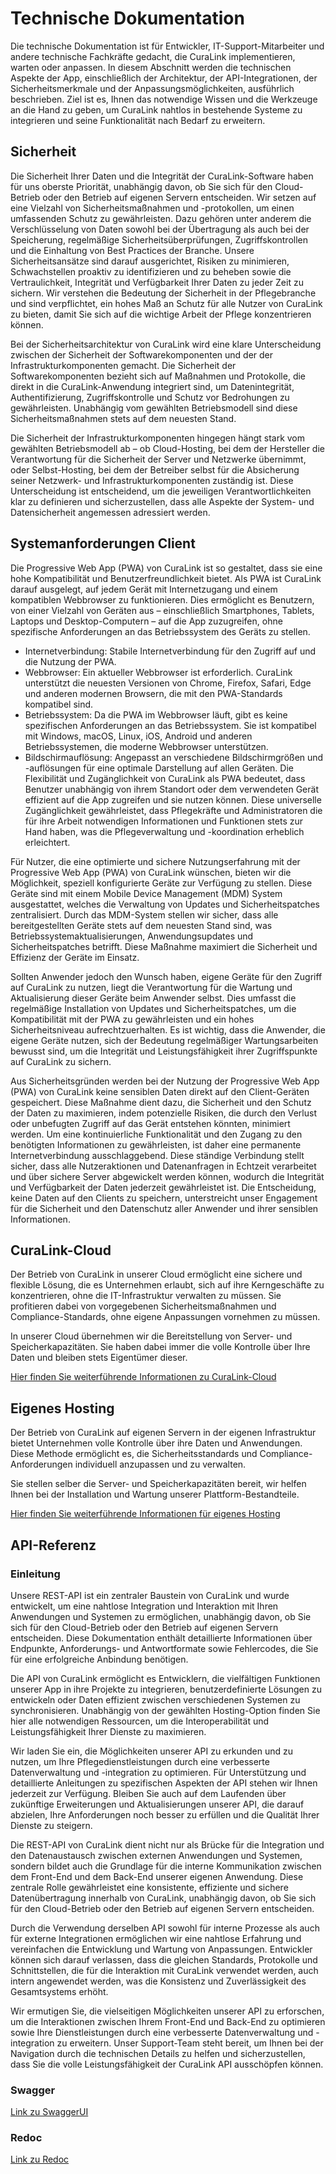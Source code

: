 # Technische Dokumentation

Die technische Dokumentation ist für Entwickler, IT-Support-Mitarbeiter und andere technische Fachkräfte gedacht, die CuraLink implementieren, warten oder anpassen. In diesem Abschnitt werden die technischen Aspekte der App, einschließlich der Architektur, der API-Integrationen, der Sicherheitsmerkmale und der Anpassungsmöglichkeiten, ausführlich beschrieben. Ziel ist es, Ihnen das notwendige Wissen und die Werkzeuge an die Hand zu geben, um CuraLink nahtlos in bestehende Systeme zu integrieren und seine Funktionalität nach Bedarf zu erweitern.

## Sicherheit

Die Sicherheit Ihrer Daten und die Integrität der CuraLink-Software haben für uns oberste Priorität, unabhängig davon, ob Sie sich für den Cloud-Betrieb oder den Betrieb auf eigenen Servern entscheiden. Wir setzen auf eine Vielzahl von Sicherheitsmaßnahmen und -protokollen, um einen umfassenden Schutz zu gewährleisten. Dazu gehören unter anderem die Verschlüsselung von Daten sowohl bei der Übertragung als auch bei der Speicherung, regelmäßige Sicherheitsüberprüfungen, Zugriffskontrollen und die Einhaltung von Best Practices der Branche. Unsere Sicherheitsansätze sind darauf ausgerichtet, Risiken zu minimieren, Schwachstellen proaktiv zu identifizieren und zu beheben sowie die Vertraulichkeit, Integrität und Verfügbarkeit Ihrer Daten zu jeder Zeit zu sichern. Wir verstehen die Bedeutung der Sicherheit in der Pflegebranche und sind verpflichtet, ein hohes Maß an Schutz für alle Nutzer von CuraLink zu bieten, damit Sie sich auf die wichtige Arbeit der Pflege konzentrieren können.

Bei der Sicherheitsarchitektur von CuraLink wird eine klare Unterscheidung zwischen der Sicherheit der Softwarekomponenten und der der Infrastrukturkomponenten gemacht. Die Sicherheit der Softwarekomponenten bezieht sich auf Maßnahmen und Protokolle, die direkt in die CuraLink-Anwendung integriert sind, um Datenintegrität, Authentifizierung, Zugriffskontrolle und Schutz vor Bedrohungen zu gewährleisten. Unabhängig vom gewählten Betriebsmodell sind diese Sicherheitsmaßnahmen stets auf dem neuesten Stand.

Die Sicherheit der Infrastrukturkomponenten hingegen hängt stark vom gewählten Betriebsmodell ab – ob Cloud-Hosting, bei dem der Hersteller die Verantwortung für die Sicherheit der Server und Netzwerke übernimmt, oder Selbst-Hosting, bei dem der Betreiber selbst für die Absicherung seiner Netzwerk- und Infrastrukturkomponenten zuständig ist. Diese Unterscheidung ist entscheidend, um die jeweiligen Verantwortlichkeiten klar zu definieren und sicherzustellen, dass alle Aspekte der System- und Datensicherheit angemessen adressiert werden.

## Systemanforderungen Client

Die Progressive Web App (PWA) von CuraLink ist so gestaltet, dass sie eine hohe Kompatibilität und Benutzerfreundlichkeit bietet. Als PWA ist CuraLink darauf ausgelegt, auf jedem Gerät mit Internetzugang und einem kompatiblen Webbrowser zu funktionieren. Dies ermöglicht es Benutzern, von einer Vielzahl von Geräten aus – einschließlich Smartphones, Tablets, Laptops und Desktop-Computern – auf die App zuzugreifen, ohne spezifische Anforderungen an das Betriebssystem des Geräts zu stellen.

- Internetverbindung: Stabile Internetverbindung für den Zugriff auf und die Nutzung der PWA.
- Webbrowser: Ein aktueller Webbrowser ist erforderlich. CuraLink unterstützt die neuesten Versionen von Chrome, Firefox, Safari, Edge und anderen modernen Browsern, die mit den PWA-Standards kompatibel sind.
- Betriebssystem: Da die PWA im Webbrowser läuft, gibt es keine spezifischen Anforderungen an das Betriebssystem. Sie ist kompatibel mit Windows, macOS, Linux, iOS, Android und anderen Betriebssystemen, die moderne Webbrowser unterstützen.
- Bildschirmauflösung: Angepasst an verschiedene Bildschirmgrößen und -auflösungen für eine optimale Darstellung auf allen Geräten.
Die Flexibilität und Zugänglichkeit von CuraLink als PWA bedeutet, dass Benutzer unabhängig von ihrem Standort oder dem verwendeten Gerät effizient auf die App zugreifen und sie nutzen können. Diese universelle Zugänglichkeit gewährleistet, dass Pflegekräfte und Administratoren die für ihre Arbeit notwendigen Informationen und Funktionen stets zur Hand haben, was die Pflegeverwaltung und -koordination erheblich erleichtert.

Für Nutzer, die eine optimierte und sichere Nutzungserfahrung mit der Progressive Web App (PWA) von CuraLink wünschen, bieten wir die Möglichkeit, speziell konfigurierte Geräte zur Verfügung zu stellen. Diese Geräte sind mit einem Mobile Device Management (MDM) System ausgestattet, welches die Verwaltung von Updates und Sicherheitspatches zentralisiert. Durch das MDM-System stellen wir sicher, dass alle bereitgestellten Geräte stets auf dem neuesten Stand sind, was Betriebssystemaktualisierungen, Anwendungsupdates und Sicherheitspatches betrifft. Diese Maßnahme maximiert die Sicherheit und Effizienz der Geräte im Einsatz.

Sollten Anwender jedoch den Wunsch haben, eigene Geräte für den Zugriff auf CuraLink zu nutzen, liegt die Verantwortung für die Wartung und Aktualisierung dieser Geräte beim Anwender selbst. Dies umfasst die regelmäßige Installation von Updates und Sicherheitspatches, um die Kompatibilität mit der PWA zu gewährleisten und ein hohes Sicherheitsniveau aufrechtzuerhalten. Es ist wichtig, dass die Anwender, die eigene Geräte nutzen, sich der Bedeutung regelmäßiger Wartungsarbeiten bewusst sind, um die Integrität und Leistungsfähigkeit ihrer Zugriffspunkte auf CuraLink zu sichern.

Aus Sicherheitsgründen werden bei der Nutzung der Progressive Web App (PWA) von CuraLink keine sensiblen Daten direkt auf den Client-Geräten gespeichert. Diese Maßnahme dient dazu, die Sicherheit und den Schutz der Daten zu maximieren, indem potenzielle Risiken, die durch den Verlust oder unbefugten Zugriff auf das Gerät entstehen könnten, minimiert werden. Um eine kontinuierliche Funktionalität und den Zugang zu den benötigten Informationen zu gewährleisten, ist daher eine permanente Internetverbindung ausschlaggebend. Diese ständige Verbindung stellt sicher, dass alle Nutzeraktionen und Datenanfragen in Echtzeit verarbeitet und über sichere Server abgewickelt werden können, wodurch die Integrität und Verfügbarkeit der Daten jederzeit gewährleistet ist. Die Entscheidung, keine Daten auf den Clients zu speichern, unterstreicht unser Engagement für die Sicherheit und den Datenschutz aller Anwender und ihrer sensiblen Informationen.

## CuraLink-Cloud

Der Betrieb von CuraLink in unserer Cloud ermöglicht eine sichere und flexible Lösung, die es Unternehmen erlaubt, sich auf ihre Kerngeschäfte zu konzentrieren, ohne die IT-Infrastruktur verwalten zu müssen. Sie profitieren dabei von vorgegebenen Sicherheitsmaßnahmen und Compliance-Standards, ohne eigene Anpassungen vornehmen zu müssen.

In unserer Cloud übernehmen wir die Bereitstellung von Server- und Speicherkapazitäten. Sie haben dabei immer die volle Kontrolle über Ihre Daten und bleiben stets Eigentümer dieser.

[Hier finden Sie weiterführende Informationen zu CuraLink-Cloud](CuraLink_Cloud.md)

## Eigenes Hosting

Der Betrieb von CuraLink auf eigenen Servern in der eigenen Infrastruktur bietet Unternehmen volle Kontrolle über ihre Daten und Anwendungen. Diese Methode ermöglicht es, die Sicherheitsstandards und Compliance-Anforderungen individuell anzupassen und zu verwalten.

Sie stellen selber die Server- und Speicherkapazitäten bereit, wir helfen Ihnen bei der Installation und Wartung unserer Plattform-Bestandteile.

[Hier finden Sie weiterführende Informationen für eigenes Hosting](Eigenes_Hosting.md)

## API-Referenz

### Einleitung

Unsere REST-API ist ein zentraler Baustein von CuraLink und wurde entwickelt, um eine nahtlose Integration und Interaktion mit Ihren Anwendungen und Systemen zu ermöglichen, unabhängig davon, ob Sie sich für den Cloud-Betrieb oder den Betrieb auf eigenen Servern entscheiden. Diese Dokumentation enthält detaillierte Informationen über Endpunkte, Anforderungs- und Antwortformate sowie Fehlercodes, die Sie für eine erfolgreiche Anbindung benötigen.

Die API von CuraLink ermöglicht es Entwicklern, die vielfältigen Funktionen unserer App in ihre Projekte zu integrieren, benutzerdefinierte Lösungen zu entwickeln oder Daten effizient zwischen verschiedenen Systemen zu synchronisieren. Unabhängig von der gewählten Hosting-Option finden Sie hier alle notwendigen Ressourcen, um die Interoperabilität und Leistungsfähigkeit Ihrer Dienste zu maximieren.

Wir laden Sie ein, die Möglichkeiten unserer API zu erkunden und zu nutzen, um Ihre Pflegedienstleistungen durch eine verbesserte Datenverwaltung und -integration zu optimieren. Für Unterstützung und detaillierte Anleitungen zu spezifischen Aspekten der API stehen wir Ihnen jederzeit zur Verfügung. Bleiben Sie auch auf dem Laufenden über zukünftige Erweiterungen und Aktualisierungen unserer API, die darauf abzielen, Ihre Anforderungen noch besser zu erfüllen und die Qualität Ihrer Dienste zu steigern.

Die REST-API von CuraLink dient nicht nur als Brücke für die Integration und den Datenaustausch zwischen externen Anwendungen und Systemen, sondern bildet auch die Grundlage für die interne Kommunikation zwischen dem Front-End und dem Back-End unserer eigenen Anwendung. Diese zentrale Rolle gewährleistet eine konsistente, effiziente und sichere Datenübertragung innerhalb von CuraLink, unabhängig davon, ob Sie sich für den Cloud-Betrieb oder den Betrieb auf eigenen Servern entscheiden.

Durch die Verwendung derselben API sowohl für interne Prozesse als auch für externe Integrationen ermöglichen wir eine nahtlose Erfahrung und vereinfachen die Entwicklung und Wartung von Anpassungen. Entwickler können sich darauf verlassen, dass die gleichen Standards, Protokolle und Schnittstellen, die für die Interaktion mit CuraLink verwendet werden, auch intern angewendet werden, was die Konsistenz und Zuverlässigkeit des Gesamtsystems erhöht.

Wir ermutigen Sie, die vielseitigen Möglichkeiten unserer API zu erforschen, um die Interaktionen zwischen Ihrem Front-End und Back-End zu optimieren sowie Ihre Dienstleistungen durch eine verbesserte Datenverwaltung und -integration zu erweitern. Unser Support-Team steht bereit, um Ihnen bei der Navigation durch die technischen Details zu helfen und sicherzustellen, dass Sie die volle Leistungsfähigkeit der CuraLink API ausschöpfen können.

### Swagger 
[Link zu SwaggerUI](https://api.curalink.io/swagger)

### Redoc
[Link zu Redoc](https://api.curalink.io/redoc.png)
